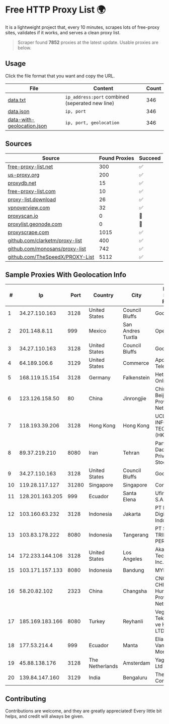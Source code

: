 
# Free HTTP Proxy List 🌍

It is a lightweight project that, every 10 minutes, scrapes lots of free-proxy sites, validates if it works, and serves a clean proxy list.


> Scraper found **7852** proxies at the latest update. Usable proxies are below.

## Usage

Click the file format that you want and copy the URL.


|File|Content|Count|
|----|-------|-----|
|[data.txt](https://raw.githubusercontent.com/themiralay/Proxy-List-World/master/data.txt)|`ip_address:port` combined (seperated new line)|346|
|[data.json](https://raw.githubusercontent.com/themiralay/Proxy-List-World/master/data.json)|`ip, port`|346|
|[data-with-geolocation.json](https://raw.githubusercontent.com/themiralay/Proxy-List-World/master/data-with-geolocation.json)|`ip, port, geolocation`|346|

## Sources

|Source|Found Proxies|Succeed|
|------|-------------|-------|
|[free-proxy-list.net](https://free-proxy-list.net)|300|✅|
|[us-proxy.org](https://www.us-proxy.org)|200|✅|
|[proxydb.net](http://proxydb.net)|15|✅|
|[free-proxy-list.com](https://free-proxy-list.com/?page=&port=&type%5B%5D=http&type%5B%5D=https&up_time=0&search=Search)|10|✅|
|[proxy-list.download](https://www.proxy-list.download/HTTP)|26|✅|
|[vpnoverview.com](https://vpnoverview.com/privacy/anonymous-browsing/free-proxy-servers)|32|✅|
|[proxyscan.io](https://www.proxyscan.io)|0|🚫|
|[proxylist.geonode.com](https://proxylist.geonode.com/api/proxy-list?limit=300&page=1&sort_by=lastChecked&sort_type=desc&protocols=http,https)|0|🚫|
|[proxyscrape.com](https://api.proxyscrape.com/v2/?request=displayproxies&protocol=http&timeout=10000&country=all&ssl=all&anonymity=all)|1015|✅|
|[github.com/clarketm/proxy-list](https://raw.githubusercontent.com/clarketm/proxy-list/master/proxy-list-raw.txt)|400|✅|
|[github.com/monosans/proxy-list](https://raw.githubusercontent.com/monosans/proxy-list/main/proxies/http.txt)|742|✅|
|[github.com/TheSpeedX/PROXY-List](https://raw.githubusercontent.com/TheSpeedX/PROXY-List/master/http.txt)|5112|✅|


## Sample Proxies With Geolocation Info

|#|Ip|Port|Country|City|Internet Service Provider|
|-|--|----|-------|----|-------------------------|
|1|34.27.110.163|3128|United States|Council Bluffs|Google LLC|
|2|201.148.8.11|999|Mexico|San Andres Tuxtla|Operbes|
|3|34.27.110.163|3128|United States|Council Bluffs|Google LLC|
|4|64.189.106.6|3129|United States|Commerce|Apogee Telecom Inc.|
|5|168.119.15.154|3128|Germany|Falkenstein|Hetzner Online GmbH|
|6|123.126.158.50|80|China|Jinrongjie|China Unicom Beijing Province Network|
|7|118.193.39.206|3128|Hong Kong|Hong Kong|UCLOUD INFORMATION TECHNOLOGY (HK) LIMITED|
|8|89.37.219.210|8080|Iran|Tehran|Parvaresh Dadeha Co. Private Joint Stock|
|9|34.27.110.163|3128|United States|Council Bluffs|Google LLC|
|10|119.28.117.127|31280|Singapore|Singapore|ComsenzNet|
|11|128.201.163.205|999|Ecuador|Santa Elena|Ufinet Panama S.A.|
|12|103.160.63.232|3128|Indonesia|Jakarta|PT Herza Digital Indonesia|
|13|103.83.178.222|8080|Indonesia|Tangerang|PT SOLUSI TRIMEGAH PERSADA|
|14|172.233.144.106|3128|United States|Los Angeles|Akamai Technologies, Inc.|
|15|103.171.157.133|8080|Indonesia|Bandung|MYREPUBLIC|
|16|58.20.82.102|2323|China|Changsha|CNC Group CHINA169 Hunan Province Network|
|17|185.169.183.166|8080|Turkey|Reyhanli|Veganet Teknolojileri ve Hizmetleri LTD STI|
|18|177.53.214.4|999|Ecuador|Manta|Eliana Vanessa Morocho Oña|
|19|45.88.138.176|3128|The Netherlands|Amsterdam|Yaglom Labs Ltd|
|20|139.84.147.160|3129|India|Bengaluru|The Constant Company, LLC|



## Contributing

Contributions are welcome, and they are greatly appreciated! Every
little bit helps, and credit will always be given.

